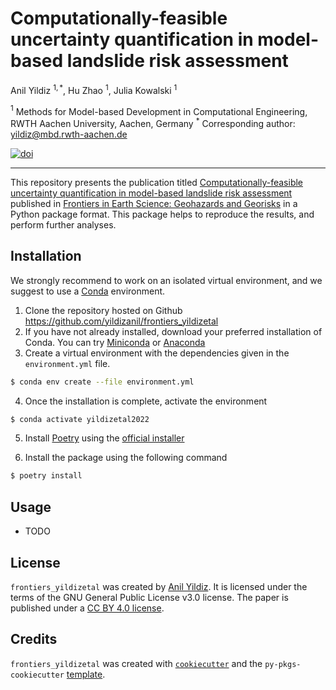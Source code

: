 # Computationally-feasible uncertainty quantification in model-based landslide risk assessment

Anil Yildiz $^{1, *}$, Hu Zhao $^1$, Julia Kowalski $^1$

$^1$ Methods for Model-based Development in Computational Engineering, RWTH Aachen University, Aachen, Germany
$^*$ Corresponding author: [yildiz@mbd.rwth-aachen.de](mailto:yildiz@mbd.rwth-aachen.de)

[![doi](https://img.shields.io/badge/doi-10.3389%2Ffeart.2022.1032438-success)](https://dx.doi.org/10.3389/feart.2022.1032438)

----

This repository presents the publication titled [Computationally-feasible uncertainty quantification in model-based landslide risk assessment](https://www.frontiersin.org/articles/10.3389/feart.2022.1032438) published in [Frontiers in Earth Science: Geohazards and Georisks](https://www.frontiersin.org/research-topics/26949/physics-and-modelling-of-landslides) in a Python package format. This package helps to reproduce the results, and perform further analyses.

## Installation

We strongly recommend to work on an isolated virtual environment, and we suggest to use a [Conda](https://docs.conda.io/en/latest/) environment.

1. Clone the repository hosted on Github https://github.com/yildizanil/frontiers_yildizetal
2. If you have not already installed, download your preferred installation of Conda. You can try [Miniconda](https://docs.conda.io/en/latest/miniconda.html) or [Anaconda](https://docs.anaconda.com/anaconda/install/index.html)
3. Create a virtual environment with the dependencies given in the ```environment.yml``` file.
```bash
$ conda env create --file environment.yml
```
4. Once the installation is complete, activate the environment
```bash
$ conda activate yildizetal2022
```
5. Install [Poetry](https://python-poetry.org/docs/basic-usage/) using the [official installer](https://python-poetry.org/docs/#installing-with-the-official-installer)

6. Install the package using the following command

```bash
$ poetry install
```

## Usage

- TODO

## License

`frontiers_yildizetal` was created by [Anil Yildiz](https://www.anilyildiz.info). It is licensed under the terms of the GNU General Public License v3.0 license. The paper is published under a [CC BY 4.0 license](https://creativecommons.org/licenses/by/4.0/).

## Credits

`frontiers_yildizetal` was created with [`cookiecutter`](https://cookiecutter.readthedocs.io/en/latest/) and the `py-pkgs-cookiecutter` [template](https://github.com/py-pkgs/py-pkgs-cookiecutter).
